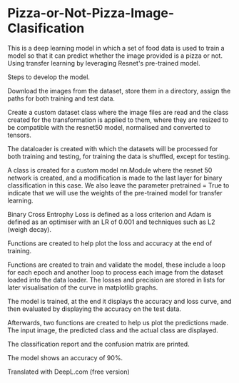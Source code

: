 # Pizza-or-Not-Pizza-Image-Clasification
This is a deep learning model in which a set of food data is used to train a model so that it can predict whether the image provided is a pizza or not. Using transfer learning by leveraging Resnet's pre-trained model.

Steps to develop the model.

Download the images from the dataset, store them in a directory, assign the paths for both training and test data.

Create a custom dataset class where the image files are read and the class created for the transformation is applied to them, where they are resized to be compatible with the resnet50 model, normalised and converted to tensors.

The dataloader is created with which the datasets will be processed for both training and testing, for training the data is shuffled, except for testing.

A class is created for a custom model nn.Module where the resnet 50 network is created, and a modification is made to the last layer for binary classification in this case. We also leave the parameter pretrained = True to indicate that we will use the weights of the pre-trained model for transfer learning.

Binary Cross Entrophy Loss is defined as a loss criterion and Adam is defined as an optimiser with an LR of 0.001 and techniques such as L2 (weigh decay).

Functions are created to help plot the loss and accuracy at the end of training.

Functions are created to train and validate the model, these include a loop for each epoch and another loop to process each image from the dataset loaded into the data loader. The losses and precision are stored in lists for later visualisation of the curve in matplotlib graphs.

The model is trained, at the end it displays the accuracy and loss curve, and then evaluated by displaying the accuracy on the test data.

Afterwards, two functions are created to help us plot the predictions made. The input image, the predicted class and the actual class are displayed.

The classification report and the confusion matrix are printed.

The model shows an accuracy of 90%.

Translated with DeepL.com (free version)
